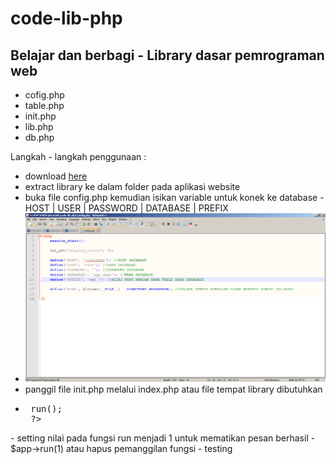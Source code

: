 # code-lib-php
Belajar dan berbagi - Library dasar pemrograman web
----------------------------------------------------------------------------------------------------------------------
- cofig.php
- table.php
- init.php
- lib.php
- db.php

Langkah - langkah penggunaan :
- download <a href="https://github.com/dwilanang/code-lib-php/archive/master.zip">here</a>
- extract library ke dalam folder pada aplikasi website
- buka file config.php kemudian isikan variable untuk konek ke database - HOST | USER | PASSWORD | DATABASE | PREFIX
- <img src="capture-config.gif" />
- panggil file init.php melalui index.php atau file tempat library dibutuhkan
-  <pre>
    <?php
        include "code-lib-php/init.php";
    	$app = new lib;
    	$app->run();
    ?>
  </pre>
- setting nilai pada fungsi run menjadi 1 untuk mematikan pesan berhasil - $app->run(1) atau hapus pemanggilan fungsi
- testing

